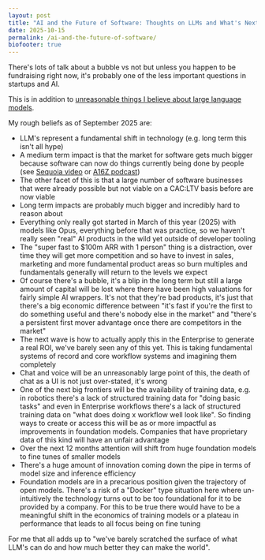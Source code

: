 ```yaml
---
layout: post
title: "AI and the Future of Software: Thoughts on LLMs and What's Next"
date: 2025-10-15
permalink: /ai-and-the-future-of-software/
biofooter: true
---
```


There's lots of talk about a bubble vs not but unless you happen to be fundraising right now, it's probably one of the less important questions in startups and AI.

This is in addition to [unreasonable things I believe about large language models](/unreasonable-things-i-believe-about-llms/).

My rough beliefs as of September 2025 are:

- LLM's represent a fundamental shift in technology (e.g. long term this isn't all hype)
- A medium term impact is that the market for software gets much bigger because software can now do things currently being done by people (see [Sequoia video](https://www.sequoiacap.com/article/10t-ai-revolution/) or [A16Z podcast](https://open.spotify.com/episode/4QCjZlEzijkVWEQY8L4sIL?si=07e7059da5674c1a))
- The other facet of this is that a large number of software businesses that were already possible but not viable on a CAC:LTV basis before are now viable 
- Long term impacts are probably much bigger and incredibly hard to reason about
- Everything only really got started in March of this year (2025) with models like Opus, everything before that was practice, so we haven't really seen "real" AI products in the wild yet outside of developer tooling
- The "super fast to $100m ARR with 1 person" thing is a distraction, over time they will get more competition and so have to invest in sales, marketing and more fundamental product areas so burn multiples and fundamentals generally will return to the levels we expect
- Of course there's a bubble, it's a blip in the long term but still a large amount of capital will be lost where there have been high valuations for fairly simple AI wrappers. It's not that they're bad products, it's just that there's a big economic difference between "it's fast if you're the first to do something useful and there's nobody else in the market" and "there's a persistent first mover advantage once there are competitors in the market"
- The next wave is how to actually apply this in the Enterprise to generate a real ROI, we've barely seen any of this yet. This is taking fundamental systems of record and core workflow systems and imagining them completely
-  Chat and voice will be an unreasonably large point of this, the death of chat as a UI is not just over-stated, it's wrong
- One of the next big frontiers will be the availability of training data, e.g. in robotics there's a lack of structured training data for "doing basic tasks" and even in Enterprise workflows there's a lack of structured training data on "what does doing x workflow well look like". So finding ways to create or access this will be as or more impactful as improvements in foundation models. Companies that have proprietary data of this kind will have an unfair advantage
- Over the next 12 months attention will shift from huge foundation models to fine tunes of smaller models
- There's a huge amount of innovation coming down the pipe in terms of model size and inference efficiency
- Foundation models are in a precarious position given the trajectory of open models. There's a risk of a "Docker" type situation here where un-intuitively the technology turns out to be too foundational for it to be provided by a company. For this to be true there would have to be a meaningful shift in the economics of training models or a plateau in performance that leads to all focus being on fine tuning

For me that all adds up to "we've barely scratched the surface of what LLM's can do and how much better they can make the world".

